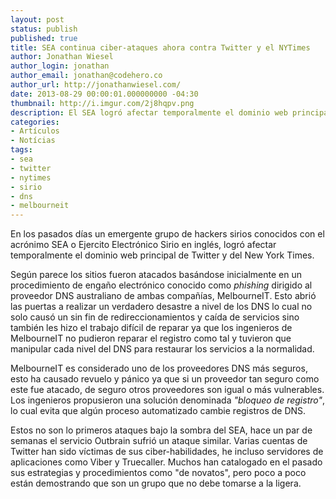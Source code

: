 ```yaml
---
layout: post
status: publish
published: true
title: SEA continua ciber-ataques ahora contra Twitter y el NYTimes
author: Jonathan Wiesel
author_login: jonathan
author_email: jonathan@codehero.co
author_url: http://jonathanwiesel.com/
date: 2013-08-29 00:00:01.000000000 -04:30
thumbnail: http://i.imgur.com/2j8hqpv.png
description: El SEA logró afectar temporalmente el dominio web principal de Twitter y del New York Times a través de registros de su proveedor de DNS, MelbourneIT.
categories:
- Artículos
- Notícias
tags:
- sea
- twitter
- nytimes
- sirio
- dns
- melbourneit
---
```

<p>En los pasados días un emergente grupo de hackers sirios conocidos con el acrónimo SEA o Ejercito Electrónico Sirio en inglés, logró afectar temporalmente el dominio web principal de Twitter y del New York Times.</p>

<p>Según parece los sitios fueron atacados basándose inicialmente en un procedimiento de engaño electrónico conocido como <em>phishing</em> dirigido al proveedor DNS australiano de ambas compañías, MelbourneIT. Esto abrió las puertas a realizar un verdadero desastre a nivel de los DNS lo cual no solo causó un sin fin de redireccionamientos y caída de servicios sino también les hizo el trabajo difícil de reparar ya que los ingenieros de MelbourneIT no pudieron reparar el registro como tal y tuvieron que manipular cada nivel del DNS para restaurar los servicios a la normalidad.</p>

<p>MelbourneIT es considerado uno de los proveedores DNS más seguros, esto ha causado revuelo y pánico ya que si un proveedor tan seguro como este fue atacado, de seguro otros proveedores son igual o más vulnerables. Los ingenieros propusieron una solución denominada <em>"bloqueo de registro"</em>, lo cual evita que algún proceso automatizado cambie registros de DNS.</p>

<p>Estos no son lo primeros ataques bajo la sombra del SEA, hace un par de semanas el servicio Outbrain sufrió un ataque similar. Varias cuentas de Twitter han sido víctimas de sus ciber-habilidades, he incluso servidores de aplicaciones como Viber y Truecaller. Muchos han catalogado en el pasado sus estrategias y procedimientos como "de novatos", pero poco a poco están demostrando que son un grupo que no debe tomarse a la ligera.</p>
